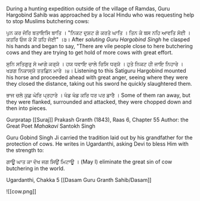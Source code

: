 During a hunting expedition outside of the village of Ramdas, Guru Hargobind Sahib was approached by a local Hindu who was requesting help to stop Muslims butchering cows:

ਪੁਨ ਕਰ ਜੋਰਿ ਬਤਾਇਸਿ ਬਾਤਿ । "ਨਿਕਟ ਦੁਸ਼ਟ ਗੋ ਕਰਤੇ ਘਾਤਿ । 
ਤਿਨ ਕੇ ਬਸ ਨਹਿ ਆਵਤਿ ਸੋਈ । ਕਤਰਿ ਓਜ ਕੋ ਮੈਂ ਤਹਿ ਜੋਈ" ।੩।
After *saluting Guru Hargobind Singh* he clasped his hands and began to say, "There are vile people close to here butchering cows and they are trying to get hold of more cows with great effort.

ਸੁਨਿ ਸਤਿਗੁਰੁ ਸੋ ਆਗੇ ਕਰ੍ਯੋ । ਹਯ ਧਵਾਇ ਚਾਲੇ ਰਿਸਿ ਧਰ੍ਯੋ । 
ਹੁਤੇ ਨਿਕਟ ਹੀ ਜਾਇ ਨਿਹਾਰੇ । ਖੜਗ ਨਿਕਾਸ੍ਯੋ ਤਤਛਿਨ ਮਾਰੇ ।੪।
Listening to this Satiguru Hargobind mounted his horse and proceeded ahead with great anger, seeing where they were they closed the distance, taking out his sword he quickly slaughtered them.

ਭਾਜ ਚਲੇ ਕੁਛ ਘੇਰਿ ਪ੍ਰਹਾਰੇ । ਖੰਡ ਖੰਡ ਕਰਿ ਧਰ ਪਰ ਡਾਰੈ ।
Some of them ran away, but they were flanked, surrounded and attacked, they were chopped down and then into pieces.

Gurpratap [[Suraj]] Prakash Granth (1843), Raas 6, Chapter 55
Author: the Great Poet *Mahakavi* Santokh Singh

Guru Gobind Singh Ji carried the tradition laid out by his grandfather for the protection of cows. He writes in Ugardanthi, asking Devi to bless Him with the strength to:

ਗਾਊ ਘਾਤ ਕਾ ਦੋਖ ਜਗ ਸਿਉਂ ਮਿਟਾਊ ।
(May I) eliminate the great sin of cow butchering in the world.

Ugardanthi, Chakka 5
[[Dasam Guru Granth Sahib/Dasam]]

![[cow.png]]